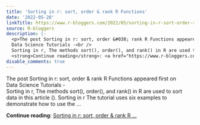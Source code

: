 ```yaml
---
title: 'Sorting in r: sort, order & rank R Functions'
date: '2022-05-20'
linkTitle: https://www.r-bloggers.com/2022/05/sorting-in-r-sort-order-rank-r-functions/
source: R-bloggers
description: |-
  <p>The post Sorting in r: sort, order &#038; rank R Functions appeared first on<br />
  Data Science Tutorials -<br />
  Sorting in r, The methods sort(), order(), and rank() in R are used to sort data in this article (). Sorting in r The tutorial uses six examples to demonstrate how to use the ...</p>
  <strong>Continue reading</strong>: <a href="https://www.r-bloggers.com/2022/05/sorting-in-r-sort-order-rank-r-functions/">Sorting in r: sort, order & rank R ...
disable_comments: true
---
```

<p>The post Sorting in r: sort, order &#038; rank R Functions appeared first on<br />
Data Science Tutorials -<br />
Sorting in r, The methods sort(), order(), and rank() in R are used to sort data in this article (). Sorting in r The tutorial uses six examples to demonstrate how to use the ...</p>
<strong>Continue reading</strong>: <a href="https://www.r-bloggers.com/2022/05/sorting-in-r-sort-order-rank-r-functions/">Sorting in r: sort, order & rank R ...